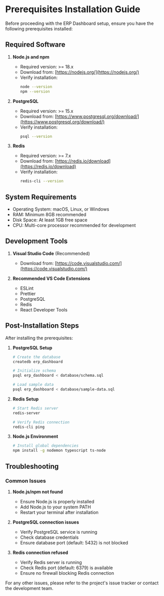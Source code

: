 # Prerequisites Installation Guide

Before proceeding with the ERP Dashboard setup, ensure you have the following prerequisites installed:

## Required Software

1. **Node.js and npm**
   - Required version: >= 18.x
   - Download from: [https://nodejs.org/](https://nodejs.org/)
   - Verify installation:
     ```bash
     node --version
     npm --version
     ```

2. **PostgreSQL**
   - Required version: >= 15.x
   - Download from: [https://www.postgresql.org/download/](https://www.postgresql.org/download/)
   - Verify installation:
     ```bash
     psql --version
     ```

3. **Redis**
   - Required version: >= 7.x
   - Download from: [https://redis.io/download](https://redis.io/download)
   - Verify installation:
     ```bash
     redis-cli --version
     ```

## System Requirements

- Operating System: macOS, Linux, or Windows
- RAM: Minimum 8GB recommended
- Disk Space: At least 1GB free space
- CPU: Multi-core processor recommended for development

## Development Tools

1. **Visual Studio Code** (Recommended)
   - Download from: [https://code.visualstudio.com/](https://code.visualstudio.com/)
   
2. **Recommended VS Code Extensions**
   - ESLint
   - Prettier
   - PostgreSQL
   - Redis
   - React Developer Tools

## Post-Installation Steps

After installing the prerequisites:

1. **PostgreSQL Setup**
   ```bash
   # Create the database
   createdb erp_dashboard
   
   # Initialize schema
   psql erp_dashboard < database/schema.sql
   
   # Load sample data
   psql erp_dashboard < database/sample-data.sql
   ```

2. **Redis Setup**
   ```bash
   # Start Redis server
   redis-server
   
   # Verify Redis connection
   redis-cli ping
   ```

3. **Node.js Environment**
   ```bash
   # Install global dependencies
   npm install -g nodemon typescript ts-node
   ```

## Troubleshooting

### Common Issues

1. **Node.js/npm not found**
   - Ensure Node.js is properly installed
   - Add Node.js to your system PATH
   - Restart your terminal after installation

2. **PostgreSQL connection issues**
   - Verify PostgreSQL service is running
   - Check database credentials
   - Ensure database port (default: 5432) is not blocked

3. **Redis connection refused**
   - Verify Redis server is running
   - Check Redis port (default: 6379) is available
   - Ensure no firewall blocking Redis connection

For any other issues, please refer to the project's issue tracker or contact the development team.
